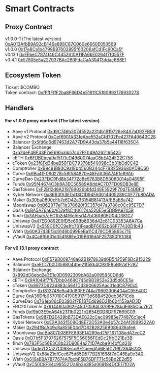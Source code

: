 # Smart Contracts

## Proxy Contract

v1.0.0-1 \(The latest version\) [0xA013AfbB9A92cEF49e898C87C060e6660E050569](https://etherscan.io/address/0xA013AfbB9A92cEF49e898C87C060e6660E050569)  
v1.0.0 [0x17e8Ca1b4798B97602895f63206afCd1Fc90Ca5f](https://etherscan.io/address/0x17e8Ca1b4798B97602895f63206afCd1Fc90Ca5f)  
v0.13.1 [0xEEbeC7874f46C4452610A11FA6bE0264f7f0557F](https://etherscan.io/address/0xeebec7874f46c4452610a11fa6be0264f7f0557f)   
v0.4.1 [0x57805e5a227937BAc2B0FdaCaA30413ddac6B8E1](https://etherscan.io/address/0x57805e5a227937bac2b0fdacaa30413ddac6b8e1)

## Ecosystem Token

Ticker: $COMBO  
Token contract: [0xfFffFffF2ba8F66D4e51811C5190992176930278](https://etherscan.io/token/0xfFffFffF2ba8F66D4e51811C5190992176930278)

## Handlers

#### For v1.0.0 proxy contract \(The latest version\)

* Aave v1 Protocol [0xd9C746b3074552a2314b1B19728e84A7aD92FB59](https://etherscan.io/address/0xd9C746b3074552a2314b1B19728e84A7aD92FB59)
* Aave v2 Protocol [0xCef6901A33feAbe552aCfd702Fe427FA40643C28](https://etherscan.io/address/0xCef6901A33feAbe552aCfd702Fe427FA40643C28)
* Balancer [0x5fd6d5d97463d2A77D9A43da37b5a44118f635C4](https://etherscan.io/address/0x5fd6d5d97463d2A77D9A43da37b5a44118f635C4)
* Balancer Exchange [0xa2deF4BF43F7eE695c6b57cb7FF049A262165425](https://etherscan.io/address/0xa2deF4BF43F7eE695c6b57cb7FF049A262165425)
* cETH [0x6FDB0bea9af517feD4960074aaC8bE424F22C758](https://etherscan.io/address/0x6FDB0bea9af517feD4960074aaC8bE424F22C758)
* cToken [0x23f8Fd34beB50FBC79378b540098c3b31bDd0C42](https://etherscan.io/address/0x23f8Fd34beB50FBC79378b540098c3b31bDd0C42)
* Comptroller [0xB9c91B93C9a18b4560B344dF7882593680AD9C66](https://etherscan.io/address/0xB9c91B93C9a18b4560B344dF7882593680AD9C66)
* Curve [0x6Ba4fF06d278c58f584870e48FdA36A74E1e89Ab](https://etherscan.io/address/0x6Ba4fF06d278c58f584870e48FdA36A74E1e89Ab)
* CurveDao [0x23FDC9Fd8b34F72c8e9783B6D53060014a04895F](https://etherscan.io/address/0x23FDC9Fd8b34F72c8e9783B6D53060014a04895F)
* Funds [0x95f44674C3b8A3EC56589A8ddAC7D7FD09DB3e8E](https://etherscan.io/address/0x95f44674C3b8A3EC56589A8ddAC7D7FD09DB3e8E)
* GasTokens [0xF2B12d6A219789026bbfd348E5929F70d7E4DBF0](https://etherscan.io/address/0xF2B12d6A219789026bbfd348E5929F70d7E4DBF0)
* Kyber Network [0x86B3fA3EDd18C1D94FA0014405289C0F77b80ADA](https://etherscan.io/address/0x86B3fA3EDd18C1D94FA0014405289C0F77b80ADA)
* Maker [0x30ba0890cFb7c6D42a33154B81413AfEBaE8a742](https://etherscan.io/address/0x30ba0890cFb7c6D42a33154B81413AfEBaE8a742)
* Mooniswap [0xB62877eF1b378620f3E357d47a3788c0Cc95E7D7](https://etherscan.io/address/0xB62877eF1b378620f3E357d47a3788c0Cc95E7D7)
* Oasis [0xBA5A76a60AD29f8C1f06174a520E5e5DB9A9705B](https://etherscan.io/address/0xBA5A76a60AD29f8C1f06174a520E5e5DB9A9705B)
* 1inch [0x3AFba57aFC1b2d4f6eAea147bC6A606D04D381C7](https://etherscan.io/address/0x3AFba57aFC1b2d4f6eAea147bC6A606D04D381C7)
* Uniswap [0x47ED0892E0fD5c69Bb6936d42c81C03353A6A7Ca](https://etherscan.io/address/0x47ED0892E0fD5c69Bb6936d42c81C03353A6A7Ca)
* UniswapV2 [0x559C0fCC9e1fc731FeadBF6662b68F77430D1b43](https://etherscan.io/address/0x559C0fCC9e1fc731FeadBF6662b68F77430D1b43)
* Weth [0x60A3743Ef3c6148b099EeBa11C479CD85865c71E](https://etherscan.io/address/0x60A3743Ef3c6148b099EeBa11C479CD85865c71E)
* yVault [0x4Ca6f6631d354f88Ee019B619dAF2E7850f91088](https://etherscan.io/address/0x4Ca6f6631d354f88Ee019B619dAF2E7850f91088)

#### For v0.13.1 proxy contract

* Aave Protocol [0xF579B009748a62B1978639d6B54259F8Dc915229](https://etherscan.io/address/0xF579B009748a62B1978639d6B54259F8Dc915229) 
* Balancer [0xeE1D7b0D358B044be21f58b4C93fF8bB97afF287](https://etherscan.io/address/0xeE1D7b0D358B044be21f58b4C93fF8bB97afF287)
* Balancer Exchange [0x892dD6ebd2e3E1c0D6592309bA82a0095830D6d6](https://etherscan.io/address/0x892dD6ebd2e3E1c0D6592309bA82a0095830D6d6)
* cETH [0x9A1049f7f87Dbb0468C745d9B3952e23d5d6CE5e](https://etherscan.io/address/0x9A1049f7f87Dbb0468C745d9B3952e23d5d6CE5e) 
* cToken [0x8973D623d883c5641Dd3906625Aac31cdC8790c5](https://etherscan.io/address/0x8973D623d883c5641Dd3906625Aac31cdC8790c5) 
* Comptroller [0xf813748e9a40d80FE744a79692306404aC95E40C](https://etherscan.io/address/0xf813748e9a40d80FE744a79692306404aC95E40C) 
* Curve [0xA36Dfb057010C419C5917F3d68B4520db3671Cdb](https://etherscan.io/address/0xA36Dfb057010C419C5917F3d68B4520db3671Cdb) 
* CurveDao [0x761eb86cE03902f7E1B7Ed698D21b624153aAD3D](https://etherscan.io/address/0x761eb86cE03902f7E1B7Ed698D21b624153aAD3D)
* ERC20TokenIn [0x914490a362F4507058403A99E28bdF685C5c767f](https://etherscan.io/address/0x914490a362F4507058403A99E28bdF685C5c767f)
* Funds [0xf9b03E9eA64b2311b0221b2854EDD6DF97669C09](https://etherscan.io/address/0xf9b03E9eA64b2311b0221b2854EDD6DF97669C09)
* GasTokens [0x987D2E429bB73DAE622cCec09985e774876c1ec4](https://etherscan.io/address/0x987D2E429bB73DAE622cCec09985e774876c1ec4)
* Kyber Network [0xE2A3431508Cd8E72D53A0e4b57c24Af2899322A0](https://etherscan.io/address/0xE2A3431508Cd8E72D53A0e4b57c24Af2899322A0)
* Maker [0x294fBcA49c8a855E04d7D82B28256B086d39afeA](https://etherscan.io/address/0x294fBcA49c8a855E04d7D82B28256B086d39afeA)
* Mooniswap [0xcBb807008BFE693E14299ed25F167108edA2ecC2](https://etherscan.io/address/0xcBb807008BFE693E14299ed25F167108edA2ecC2)
* Oasis [0xD7b5F37976267575F5C56056FEdDc2ffbD21Ee3B](https://etherscan.io/address/0xD7b5F37976267575F5C56056FEdDc2ffbD21Ee3B) 
* 1inch [0x783F5c56E3C8b23D90E4a271D7Acbe914bfCd319](https://etherscan.io/address/0x783F5c56E3C8b23D90E4a271D7Acbe914bfCd319) 
* Uniswap [0xde7CCa27C093ecdAF2aeedAd6F56179823646233](https://etherscan.io/address/0xde7CCa27C093ecdAF2aeedAd6F56179823646233) 
* UniswapV2 [0x58a21cfCee675d65D577B251668f7dC46Ea9c3A0](https://etherscan.io/address/0x58a21cfCee675d65D577B251668f7dC46Ea9c3A0) 
* Weth [0x616aB9A7877674A7bcbF5B76DFF71c55Bd2E2d55](https://etherscan.io/address/0x616aB9A7877674A7bcbF5B76DFF71c55Bd2E2d55) 
* yVault [0xC50C8F34c9955217a6b3e385a069184DCE17fD2A](https://etherscan.io/address/0xC50C8F34c9955217a6b3e385a069184DCE17fD2A) 

